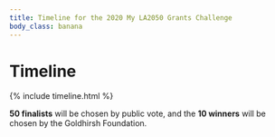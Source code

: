 ```yaml
---
title: Timeline for the 2020 My LA2050 Grants Challenge
body_class: banana
---
```


<h1>
  Timeline
</h1>

<div class="standard-section timeline"><div markdown="1">

{% include timeline.html %}

**50 finalists** will be chosen by public vote, and the <span class="avoid-break">**10 winners** will be chosen by the Goldhirsh Foundation.</span>

</div></div>
